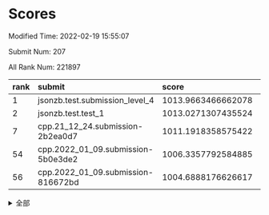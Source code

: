 # Scores

Modified Time: 2022-02-19 15:55:07

Submit Num: 207

All Rank Num: 221897

| rank |               submit               |       score        |       sigma        | pk_num |
| :--- | :--------------------------------- | :----------------- | :----------------- | :----- |
| 1    | jsonzb.test.submission_level_4     | 1013.9663466662078 | 0.8322195060399407 | 4288   |
| 2    | jsonzb.test.test_1                 | 1013.0271307435524 | 0.8325267796015569 | 4286   |
| 7    | cpp.21_12_24.submission-2b2ea0d7   | 1011.1918358575422 | 0.793491653141581  | 4290   |
| 54   | cpp.2022_01_09.submission-5b0e3de2 | 1006.3357792584885 | 0.7196269740388043 | 4287   |
| 56   | cpp.2022_01_09.submission-816672bd | 1004.6888176626617 | 0.710671746809929  | 4288   |


<details>
<summary>全部</summary>

| rank |                 submit                 |       score        |       sigma        | pk_num |
| :--- | :------------------------------------- | :----------------- | :----------------- | :----- |
| 1    | jsonzb.test.submission_level_4         | 1013.9663466662078 | 0.8322195060399407 | 4288   |
| 2    | jsonzb.test.test_1                     | 1013.0271307435524 | 0.8325267796015569 | 4286   |
| 3    | gobigger.level_3.submission_level_3_4  | 1012.3204225980837 | 0.780888554703126  | 4283   |
| 4    | gobigger.level_3.submission_level_3_48 | 1012.0883672422096 | 0.7738411739415587 | 4281   |
| 5    | gobigger.level_3.submission_level_3_32 | 1012.0776540635712 | 0.7726314704612648 | 4290   |
| 6    | gobigger.level_3.submission_level_3_2  | 1011.9347759597186 | 0.8010841973352337 | 4287   |
| 7    | cpp.21_12_24.submission-2b2ea0d7       | 1011.1918358575422 | 0.793491653141581  | 4290   |
| 8    | gobigger.level_3.submission_level_3_25 | 1011.1462919756342 | 0.7799808439985136 | 4286   |
| 9    | gobigger.level_3.submission_level_3_22 | 1011.142557568334  | 0.75261147024448   | 4292   |
| 10   | gobigger.level_3.submission_level_3_7  | 1010.7407137650564 | 0.7760671785577941 | 4290   |
| 11   | gobigger.level_3.submission_level_3_34 | 1010.6501626756894 | 0.7505046090240558 | 4289   |
| 12   | gobigger.level_3.submission_level_3_0  | 1010.6166940839443 | 0.7550599000136307 | 4290   |
| 13   | gobigger.level_3.submission_level_3_5  | 1010.6088233677555 | 0.7734780809081204 | 4291   |
| 14   | gobigger.level_3.submission_level_3_10 | 1010.5687420468607 | 0.7607245651919543 | 4283   |
| 15   | gobigger.level_3.submission_level_3_35 | 1010.4810832848394 | 0.7822059848404086 | 4285   |
| 16   | gobigger.level_3.submission_level_3_1  | 1010.4606766357124 | 0.7712761987887863 | 4287   |
| 17   | gobigger.level_3.submission_level_3_12 | 1010.4496576895174 | 0.753079765223764  | 4289   |
| 18   | gobigger.level_3.submission_level_3_19 | 1010.4203591765414 | 0.7647780181572492 | 4292   |
| 19   | gobigger.level_3.submission_level_3_9  | 1010.3982511268447 | 0.7629210823374389 | 4287   |
| 20   | gobigger.level_3.submission_level_3_39 | 1010.3700247268148 | 0.7656937986429107 | 4290   |
| 21   | gobigger.level_3.submission_level_3_36 | 1010.2908641426604 | 0.7379348188393934 | 4289   |
| 22   | gobigger.level_3.submission_level_3_14 | 1010.263961237242  | 0.7663294889879549 | 4293   |
| 23   | gobigger.level_3.submission_level_3_8  | 1010.2220828201382 | 0.7716339152130848 | 4286   |
| 24   | gobigger.level_3.submission_level_3_27 | 1010.2011696241103 | 0.7667282679424409 | 4289   |
| 25   | gobigger.level_3.submission_level_3_18 | 1010.1798271832982 | 0.7625031471640586 | 4288   |
| 26   | gobigger.level_3.submission_level_3_33 | 1010.1288131176402 | 0.7519543659898015 | 4285   |
| 27   | gobigger.level_3.submission_level_3_46 | 1010.098930608576  | 0.7700008037767575 | 4285   |
| 28   | gobigger.level_3.submission_level_3_47 | 1010.0343120228023 | 0.7703307077093399 | 4286   |
| 29   | gobigger.level_3.submission_level_3_28 | 1010.0328493370554 | 0.7607084528822898 | 4289   |
| 30   | gobigger.level_3.submission_level_3_11 | 1010.0170419905969 | 0.7441642665887261 | 4284   |
| 31   | gobigger.level_3.submission_level_3_40 | 1010.0045676731299 | 0.756066746825433  | 4286   |
| 32   | gobigger.level_3.submission_level_3_37 | 1009.9269039222161 | 0.7549857741932977 | 4289   |
| 33   | gobigger.level_3.submission_level_3_38 | 1009.9206649453578 | 0.7513801701595464 | 4283   |
| 34   | gobigger.level_3.submission_level_3_44 | 1009.8366873602263 | 0.7711236898700884 | 4287   |
| 35   | gobigger.level_3.submission_level_3_31 | 1009.7625021123758 | 0.7723064360058364 | 4290   |
| 36   | gobigger.level_3.submission_level_3_15 | 1009.688834492367  | 0.7588357715520674 | 4289   |
| 37   | gobigger.level_3.submission_level_3_17 | 1009.6638365921822 | 0.7382831342766873 | 4281   |
| 38   | gobigger.level_3.submission_level_3_42 | 1009.5479874056451 | 0.7489597465364978 | 4290   |
| 39   | gobigger.level_3.submission_level_3_21 | 1009.5336530173045 | 0.7664060331225628 | 4288   |
| 40   | gobigger.level_3.submission_level_3_45 | 1009.4420992964409 | 0.752916697723224  | 4285   |
| 41   | gobigger.level_3.submission_level_3_23 | 1009.4037807680786 | 0.7395296345170942 | 4287   |
| 42   | gobigger.level_3.submission_level_3_49 | 1009.3567226586267 | 0.7570025138920609 | 4286   |
| 43   | gobigger.level_3.submission_level_3_30 | 1009.2828353151821 | 0.7684674450010018 | 4293   |
| 44   | gobigger.level_3.submission_level_3_29 | 1009.2245415394599 | 0.7316820390288572 | 4292   |
| 45   | gobigger.level_3.submission_level_3_16 | 1009.2012256065719 | 0.7612555180737822 | 4283   |
| 46   | gobigger.level_3.submission_level_3_13 | 1009.1605574183131 | 0.7523637615654757 | 4287   |
| 47   | gobigger.level_3.submission_level_3_3  | 1008.933610774601  | 0.7586441669474336 | 4285   |
| 48   | gobigger.level_3.submission_level_3_26 | 1008.9159040425825 | 0.7539739123272986 | 4288   |
| 49   | gobigger.level_3.submission_level_3_43 | 1008.8621212666984 | 0.7556168696750896 | 4286   |
| 50   | gobigger.level_3.submission_level_3_24 | 1008.8474676791255 | 0.7754638207240061 | 4284   |
| 51   | gobigger.level_3.submission_level_3_6  | 1008.7942481176456 | 0.7435937495913706 | 4288   |
| 52   | gobigger.level_3.submission_level_3_41 | 1008.5558541133541 | 0.7632602596200603 | 4289   |
| 53   | gobigger.level_3.submission_level_3_20 | 1008.5067375229122 | 0.7289896953920831 | 4284   |
| 54   | cpp.2022_01_09.submission-5b0e3de2     | 1006.3357792584885 | 0.7196269740388043 | 4287   |
| 55   | gobigger.level_1.submission_level_1_7  | 1004.7869987359663 | 0.7231558850800397 | 4288   |
| 56   | cpp.2022_01_09.submission-816672bd     | 1004.6888176626617 | 0.710671746809929  | 4288   |
| 57   | gobigger.level_1.submission_level_1_15 | 1004.6275806021263 | 0.7117907992789713 | 4284   |
| 58   | gobigger.level_1.submission_level_1_36 | 1004.4674772481837 | 0.7240774627064128 | 4286   |
| 59   | gobigger.level_1.submission_level_1_24 | 1004.3969404684356 | 0.7227962823917689 | 4289   |
| 60   | gobigger.level_1.submission_level_1_21 | 1004.3194464370201 | 0.7191642058161861 | 4290   |
| 61   | gobigger.level_1.submission_level_1_23 | 1004.2271599181315 | 0.721464866106366  | 4287   |
| 62   | gobigger.level_1.submission_level_1_40 | 1004.2257042899299 | 0.7212522005959763 | 4292   |
| 63   | gobigger.level_1.submission_level_1_34 | 1004.1756221772803 | 0.7222559112671375 | 4291   |
| 64   | gobigger.level_1.submission_level_1_8  | 1004.1301424966668 | 0.706683776623751  | 4288   |
| 65   | gobigger.level_1.submission_level_1_29 | 1004.0767381128833 | 0.7260896879596684 | 4288   |
| 66   | gobigger.level_1.submission_level_1_28 | 1004.0721060249562 | 0.7115212852357575 | 4292   |
| 67   | gobigger.level_1.submission_level_1_17 | 1004.0575193148157 | 0.7164174853159081 | 4288   |
| 68   | gobigger.level_1.submission_level_1_0  | 1003.9751989546049 | 0.7236073961080428 | 4288   |
| 69   | gobigger.level_1.submission_level_1_33 | 1003.8740840865958 | 0.7124001481180705 | 4285   |
| 70   | gobigger.level_1.submission_level_1_44 | 1003.815393144944  | 0.7245703147094612 | 4286   |
| 71   | gobigger.level_1.submission_level_1_47 | 1003.6573469831906 | 0.7155036545354323 | 4293   |
| 72   | gobigger.level_1.submission_level_1_45 | 1003.5821155450968 | 0.7214460269752729 | 4286   |
| 73   | gobigger.level_1.submission_level_1_48 | 1003.539822924929  | 0.7195760225529617 | 4289   |
| 74   | gobigger.level_1.submission_level_1_22 | 1003.536696420716  | 0.7246494313339201 | 4289   |
| 75   | gobigger.level_1.submission_level_1_25 | 1003.5354121935864 | 0.7169927233322106 | 4293   |
| 76   | gobigger.level_1.submission_level_1_18 | 1003.4805189471946 | 0.7110841162229484 | 4288   |
| 77   | gobigger.level_1.submission_level_1_31 | 1003.309351197681  | 0.7198643561520727 | 4291   |
| 78   | gobigger.level_1.submission_level_1_37 | 1003.2984717053176 | 0.7059057248450291 | 4287   |
| 79   | gobigger.level_1.submission_level_1_3  | 1003.2880711907209 | 0.7167932068676786 | 4287   |
| 80   | gobigger.level_1.submission_level_1_38 | 1003.2849269924031 | 0.7117110546607456 | 4283   |
| 81   | gobigger.level_1.submission_level_1_42 | 1003.2678341402138 | 0.7189081488070717 | 4290   |
| 82   | gobigger.level_1.submission_level_1_13 | 1003.2464394495108 | 0.7129112315546231 | 4288   |
| 83   | gobigger.level_1.submission_level_1_20 | 1003.2355608641428 | 0.714920504882739  | 4291   |
| 84   | gobigger.level_1.submission_level_1_30 | 1003.2197678105264 | 0.7161737145715177 | 4295   |
| 85   | gobigger.level_1.submission_level_1_43 | 1003.1104741221869 | 0.7125485029670876 | 4281   |
| 86   | gobigger.level_1.submission_level_1_5  | 1003.0898337527842 | 0.7209536928109256 | 4288   |
| 87   | gobigger.level_1.submission_level_1_39 | 1003.0219106037875 | 0.7106599063551388 | 4282   |
| 88   | gobigger.level_1.submission_level_1_41 | 1003.0173333433845 | 0.7054544938854629 | 4288   |
| 89   | gobigger.level_1.submission_level_1_35 | 1002.9197309458294 | 0.7062316337233725 | 4284   |
| 90   | gobigger.level_1.submission_level_1_49 | 1002.9185680776442 | 0.7050686701461684 | 4288   |
| 91   | gobigger.level_1.submission_level_1_11 | 1002.7137004949903 | 0.726900812951863  | 4289   |
| 92   | gobigger.level_1.submission_level_1_10 | 1002.6867276294464 | 0.7114558542368181 | 4285   |
| 93   | gobigger.level_1.submission_level_1_9  | 1002.6124309794574 | 0.7222878604822413 | 4288   |
| 94   | gobigger.level_1.submission_level_1_16 | 1002.5763754391072 | 0.7115795179624097 | 4290   |
| 95   | gobigger.level_1.submission_level_1_12 | 1002.5760608514653 | 0.7155796428490149 | 4292   |
| 96   | gobigger.level_1.submission_level_1_1  | 1002.555264210399  | 0.7205104731556454 | 4285   |
| 97   | gobigger.level_1.submission_level_1_26 | 1002.5446028589073 | 0.7152286613998965 | 4286   |
| 98   | gobigger.level_1.submission_level_1_14 | 1002.3541213603879 | 0.7303001991983066 | 4285   |
| 99   | gobigger.level_1.submission_level_1_32 | 1002.3061836755951 | 0.709563349607622  | 4290   |
| 100  | gobigger.level_1.submission_level_1_2  | 1002.2348984591583 | 0.717277925593553  | 4287   |
| 101  | gobigger.level_1.submission_level_1_27 | 1002.13163555509   | 0.7099053827886249 | 4287   |
| 102  | gobigger.level_1.submission_level_1_19 | 1001.9811396243214 | 0.7127185795222002 | 4287   |
| 103  | gobigger.level_1.submission_level_1_6  | 1001.8352839410139 | 0.7161318622211464 | 4289   |
| 104  | gobigger.level_1.submission_level_1_46 | 1001.8122010106528 | 0.7033517436958455 | 4289   |
| 105  | gobigger.level_1.submission_level_1_4  | 1001.2821808218579 | 0.7104511690275256 | 4284   |
| 106  | gobigger.random.submission_random_41   | 997.6300855660243  | 0.7154840135225764 | 4281   |
| 107  | gobigger.random.submission_random_37   | 997.0911931955101  | 0.712084742577799  | 4286   |
| 108  | gobigger.random.submission_random_40   | 997.0510772454155  | 0.7050672411205859 | 4294   |
| 109  | gobigger.random.submission_random_34   | 997.0362253034167  | 0.7195776259547846 | 4287   |
| 110  | gobigger.random.submission_random_48   | 997.0154466523333  | 0.7097632016360423 | 4288   |
| 111  | gobigger.random.submission_random_42   | 996.895786042983   | 0.7112016974409033 | 4288   |
| 112  | gobigger.random.submission_random_44   | 996.860401341682   | 0.7065176311617763 | 4294   |
| 113  | gobigger.random.submission_random_2    | 996.8048645716468  | 0.7227188213802298 | 4290   |
| 114  | gobigger.random.submission_random_21   | 996.7692361933673  | 0.6941111309842947 | 4286   |
| 115  | gobigger.random.submission_random_28   | 996.7622231834472  | 0.7198545645805088 | 4288   |
| 116  | gobigger.random.submission_random_17   | 996.7525400347345  | 0.7014305978610538 | 4288   |
| 117  | gobigger.random.submission_random_6    | 996.6557985037323  | 0.7146337216537416 | 4285   |
| 118  | gobigger.random.submission_random_38   | 996.6451673910493  | 0.6945250593515339 | 4288   |
| 119  | gobigger.random.submission_random_7    | 996.6349262476084  | 0.706022605491269  | 4282   |
| 120  | gobigger.random.submission_random_10   | 996.6011755010796  | 0.7096146503632501 | 4284   |
| 121  | gobigger.random.submission_random_49   | 996.6004878180252  | 0.7124178440453375 | 4289   |
| 122  | gobigger.random.submission_random_47   | 996.5897061367565  | 0.7059555265290097 | 4282   |
| 123  | gobigger.random.submission_random_23   | 996.4218359790625  | 0.6943938033854731 | 4283   |
| 124  | gobigger.random.submission_random_5    | 996.4149703215053  | 0.7165470702954215 | 4288   |
| 125  | gobigger.random.submission_random_36   | 996.4045771021654  | 0.7168759606545684 | 4281   |
| 126  | gobigger.random.submission_random_14   | 996.3048261695044  | 0.6969699176583974 | 4284   |
| 127  | gobigger.random.submission_random_33   | 996.1713593307566  | 0.7182848748784584 | 4289   |
| 128  | gobigger.random.submission_random_35   | 996.021762754474   | 0.7010651489548012 | 4294   |
| 129  | gobigger.random.submission_random_46   | 995.9735858701828  | 0.7172503207917449 | 4288   |
| 130  | gobigger.random.submission_random_3    | 995.9470964153835  | 0.7183621916054803 | 4290   |
| 131  | gobigger.random.submission_random_25   | 995.8499939585395  | 0.7092570057256193 | 4290   |
| 132  | gobigger.random.submission_random_16   | 995.6880497535585  | 0.7183950401231599 | 4288   |
| 133  | gobigger.random.submission_random_12   | 995.6628442024644  | 0.709340250237452  | 4287   |
| 134  | gobigger.random.submission_random_4    | 995.6324390953697  | 0.7179083252733832 | 4285   |
| 135  | gobigger.random.submission_random_24   | 995.6071730610834  | 0.7136397017914375 | 4288   |
| 136  | gobigger.random.submission_random_20   | 995.554934082588   | 0.7489994323365816 | 4292   |
| 137  | gobigger.random.submission_random_31   | 995.4725352751118  | 0.7072533464314144 | 4288   |
| 138  | gobigger.random.submission_random_19   | 995.4315673112028  | 0.7115195208686769 | 4292   |
| 139  | gobigger.random.submission_random_22   | 995.3993665795795  | 0.7055779996495675 | 4289   |
| 140  | gobigger.random.submission_random_15   | 995.3899470323861  | 0.7068224676532215 | 4289   |
| 141  | gobigger.random.submission_random_13   | 995.3230458181725  | 0.7116829552379588 | 4294   |
| 142  | gobigger.random.submission_random_9    | 995.2603791884254  | 0.7146168517550289 | 4289   |
| 143  | gobigger.random.submission_random_30   | 995.1833406386606  | 0.7259985822192504 | 4287   |
| 144  | gobigger.random.submission_random_27   | 995.1829111292576  | 0.7252370828353569 | 4288   |
| 145  | gobigger.random.submission_random_18   | 995.1307828225027  | 0.7097503684281194 | 4288   |
| 146  | gobigger.random.submission_random_26   | 995.0382890049594  | 0.7138343824130674 | 4281   |
| 147  | gobigger.random.submission_random_39   | 994.9526906242792  | 0.731137842420975  | 4288   |
| 148  | gobigger.random.submission_random_11   | 994.8093878010864  | 0.7205082874353683 | 4286   |
| 149  | gobigger.random.submission_random_43   | 994.7406019660234  | 0.7143428402149737 | 4287   |
| 150  | gobigger.random.submission_random_29   | 994.6892904277177  | 0.7160421078491094 | 4287   |
| 151  | gobigger.random.submission_random_8    | 994.6581168269289  | 0.7216783295294524 | 4290   |
| 152  | gobigger.random.submission_random_0    | 994.4466839193836  | 0.7155512793948366 | 4283   |
| 153  | gobigger.random.submission_random_1    | 994.4273345954524  | 0.7124145997806326 | 4289   |
| 154  | gobigger.random.submission_random_45   | 994.4054452096265  | 0.7176867226521069 | 4291   |
| 155  | gobigger.random.submission_random_32   | 994.2340028514602  | 0.7128620754250156 | 4289   |
| 156  | gobigger.level_2.submission_level_2_24 | 994.2291471134631  | 0.7341226740235925 | 4290   |
| 157  | gobigger.level_2.submission_level_2_37 | 994.0531118762268  | 0.7453729007890749 | 4290   |
| 158  | gobigger.level_2.submission_level_2_17 | 993.8529413877005  | 0.7324648810289296 | 4290   |
| 159  | gobigger.level_2.submission_level_2_27 | 993.781318081464   | 0.722737051017186  | 4292   |
| 160  | gobigger.level_2.submission_level_2_10 | 993.2377849330751  | 0.7482671889387653 | 4289   |
| 161  | gobigger.level_2.submission_level_2_39 | 993.0945138221508  | 0.7484737841266111 | 4286   |
| 162  | gobigger.level_2.submission_level_2_40 | 993.052791363015   | 0.7195204137216953 | 4291   |
| 163  | gobigger.level_2.submission_level_2_29 | 992.8603134352026  | 0.7390147583148794 | 4291   |
| 164  | gobigger.level_2.submission_level_2_30 | 992.8092123209935  | 0.7472808919474858 | 4285   |
| 165  | gobigger.level_2.submission_level_2_11 | 992.7691171953121  | 0.7193661584226725 | 4292   |
| 166  | gobigger.level_2.submission_level_2_33 | 992.7491487853544  | 0.7487333870078953 | 4287   |
| 167  | gobigger.level_2.submission_level_2_23 | 992.7452444066593  | 0.7286688805755854 | 4291   |
| 168  | gobigger.level_2.submission_level_2_2  | 992.7244099520432  | 0.7387849906034928 | 4292   |
| 169  | gobigger.level_2.submission_level_2_20 | 992.6955362353115  | 0.7489254893809858 | 4288   |
| 170  | gobigger.level_2.submission_level_2_0  | 992.6819220297757  | 0.7223311313882994 | 4284   |
| 171  | gobigger.level_2.submission_level_2_38 | 992.5910690764953  | 0.7323246212165201 | 4286   |
| 172  | gobigger.level_2.submission_level_2_8  | 992.5623848434876  | 0.765201597366101  | 4287   |
| 173  | gobigger.level_2.submission_level_2_34 | 992.5493355012234  | 0.7531233757738072 | 4290   |
| 174  | gobigger.level_2.submission_level_2_6  | 992.5011703133124  | 0.7391311530853258 | 4289   |
| 175  | gobigger.level_2.submission_level_2_9  | 992.4781125005742  | 0.7472592022368041 | 4289   |
| 176  | gobigger.level_2.submission_level_2_13 | 992.4662645935409  | 0.7348280981460298 | 4286   |
| 177  | gobigger.level_2.submission_level_2_7  | 992.2399508483162  | 0.7467995301672284 | 4284   |
| 178  | gobigger.level_2.submission_level_2_15 | 992.2045358171395  | 0.7453933138457859 | 4292   |
| 179  | gobigger.level_2.submission_level_2_49 | 992.1935724090075  | 0.7387473177372743 | 4288   |
| 180  | gobigger.level_2.submission_level_2_31 | 992.0685845816237  | 0.7363296889822715 | 4289   |
| 181  | gobigger.level_2.submission_level_2_22 | 992.0282405411159  | 0.7622050744995003 | 4293   |
| 182  | gobigger.level_2.submission_level_2_28 | 991.9971349533852  | 0.7399270160208345 | 4287   |
| 183  | gobigger.level_2.submission_level_2_32 | 991.9867938585858  | 0.7380283096636733 | 4289   |
| 184  | gobigger.level_2.submission_level_2_41 | 991.8763094815155  | 0.7478931418416284 | 4289   |
| 185  | gobigger.level_2.submission_level_2_42 | 991.8112079786968  | 0.7455259600835014 | 4284   |
| 186  | gobigger.level_2.submission_level_2_4  | 991.785542381908   | 0.7376231696484855 | 4285   |
| 187  | gobigger.level_2.submission_level_2_26 | 991.7719784012717  | 0.767916738523125  | 4289   |
| 188  | gobigger.level_2.submission_level_2_47 | 991.739273251617   | 0.7552100244834716 | 4290   |
| 189  | gobigger.level_2.submission_level_2_16 | 991.6952030466251  | 0.7438015861489694 | 4287   |
| 190  | gobigger.level_2.submission_level_2_43 | 991.6744346786443  | 0.7608395572108362 | 4288   |
| 191  | gobigger.level_2.submission_level_2_5  | 991.4426614355991  | 0.7515353420716735 | 4293   |
| 192  | gobigger.level_2.submission_level_2_46 | 991.4246556114766  | 0.7458733404024047 | 4290   |
| 193  | gobigger.level_2.submission_level_2_25 | 991.4175164184013  | 0.748467532540155  | 4288   |
| 194  | gobigger.level_2.submission_level_2_36 | 991.302447646498   | 0.7611131998869446 | 4287   |
| 195  | gobigger.level_2.submission_level_2_12 | 991.1514155433349  | 0.7673589116470961 | 4291   |
| 196  | gobigger.level_2.submission_level_2_1  | 991.0514117310213  | 0.7501990227243919 | 4287   |
| 197  | gobigger.level_2.submission_level_2_21 | 990.9871168632715  | 0.7457280981321868 | 4290   |
| 198  | gobigger.level_2.submission_level_2_45 | 990.790944587418   | 0.7627472341261834 | 4290   |
| 199  | gobigger.level_2.submission_level_2_18 | 990.7481368017715  | 0.7654788966153765 | 4293   |
| 200  | gobigger.level_2.submission_level_2_35 | 990.6742686126137  | 0.7685552496604237 | 4287   |
| 201  | gobigger.level_2.submission_level_2_19 | 990.659421481824   | 0.7404169971516954 | 4287   |
| 202  | gobigger.level_2.submission_level_2_48 | 990.6097593810105  | 0.7705884572375604 | 4286   |
| 203  | gobigger.level_2.submission_level_2_44 | 990.4819598216062  | 0.7567100437836471 | 4291   |
| 204  | gobigger.level_2.submission_level_2_3  | 990.4490903712095  | 0.7721687852899848 | 4291   |
| 205  | gobigger.level_2.submission_level_2_14 | 989.6630078982374  | 0.7458596420440217 | 4287   |
| 206  | gobigger.none.submission_none_1        | 978.9248931070376  | 1.219910794344851  | 4285   |
| 207  | gobigger.none.submission_none_0        | 977.2580391484339  | 1.3397224293585142 | 4286   |

</details>